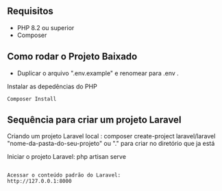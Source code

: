 ## Requisitos 

* PHP 8.2 ou superior
* Composer

## Como rodar o Projeto Baixado

* Duplicar o arquivo ".env.example" e renomear para .env .<br>

Instalar as depedências do PHP 
```
Composer Install
```





## Sequência para criar um projeto Laravel
Criando um projeto Laravel local :
composer create-project laravel/laravel "nome-da-pasta-do-seu-projeto" 
ou  "." para criar no diretório que ja está

Iniciar o projeto Laravel:
php artisan serve
```

Acessar o conteúdo padrão do Laravel:
http://127.0.0.1:8000
```



